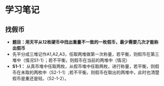 # 学习笔记
## 找假币
- **题目：用天平从12枚硬币中找出重量不一致的一枚假币，最少需要几次才能称出假币**
- 先平分成三堆记作A1,A2,A3，任取两堆做第一次称量，若平衡，则假币在第三堆中（情况S1-1）；若不平衡，则假币在当前的两堆中（情况）
- **S1-1：** 从真币堆中任取两枚，从假币堆中任取两枚，进行称量，若平衡，则假币在未取的两枚中（S2-1-1）;若不平衡，则假币在取出的两堆中，此时也清楚假币是重还是轻。（S2-1-2）。
